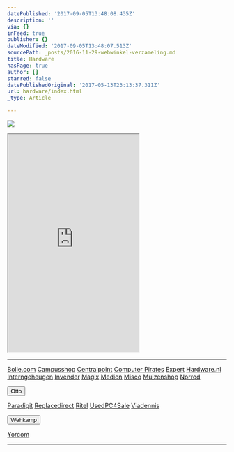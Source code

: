 ```yaml
---
datePublished: '2017-09-05T13:48:08.435Z'
description: ''
via: {}
inFeed: true
publisher: {}
dateModified: '2017-09-05T13:48:07.513Z'
sourcePath: _posts/2016-11-29-webwinkel-verzameling.md
title: Hardware
hasPage: true
author: []
starred: false
datePublishedOriginal: '2017-05-13T23:13:37.311Z'
url: hardware/index.html
_type: Article

---
```

![](https://the-grid-user-content.s3-us-west-2.amazonaws.com/ec19c922-42e0-4b92-ad52-af857f920e81.jpg)

<iframe src="https://the-grid.github.io/ed-userhtml/?g=eJzlVt9vmzAQfuevYEjlLYAhpOSHU2Xdpk7quj5E6vaEjLmCFdsg44r0v5-BJNqqPERaeZgmIXNnyXff991xePXh0_fb7c_Hz3apBV9bq-MLSL62rBWxSwXP2Cm1rhe-37att-EsIxnxaCUcWxNVgMZOmnEid856xURhN4r-cSKrBFHak9z_KkgBjS_zLGWDqUsoFMv9lskdcEmI8I8Jalk4NuEm-t32272tX3SlGOGO3ehXDthpWa7LBQqCer8sgRWl7hzbeFmlclCLYGkA-WRtW9byLRNNPa1IDmahO1CeBO3fUIySIAlcIuqlwCjsDYJRFF3PUO8ovKHQ5EwB1f3GC74Kv4yjAzGZJkOqd9XiUini2fQoRYLiMJmfk-MgwmidAPtaQdOMKkCHzIQGJYmGDpw2AmiN58E0RWE68E0PhMcr9wnBqI3fIwOiJ6yH1pk9WTSbh9N0hoJpdP2G8jh8jyDeje35wmZgTvCurGPRoH38C2mEv9MIL6DRGFi1ASRB1aoqFBGCGIy8m78-5YzuhvWmxsjV-EVxt8HTCAXuM97-uHfNBu7iXEUb07rmGTj2511JBOCPFZ88QN5CNpJCJr5J9veFjk8Kna00BWlGGK8rJntwh3nmM5nD3qvLumvzODLfdBCESZwmSRTG6e3j5OHp6dTp1r_yR_vfJTACmM7KX81lxR8uLb8AUVP1PQ" height="500" style=""></iframe>

---

[Bolle.com][0]
[Campusshop][1]
[Centralpoint][2]
[Computer Pirates][3]
[Expert][4]
[Hardware.nl][5]
[Interngeheugen][6]
[Invender][7]
[Magix][8]
[Medion][9]
[Misco][10]
[Muizenshop][7]
[Norrod][11]

<button data-role="cta" style="">Otto</button>

[Paradigit][12]
[Replacedirect][13]
[Ritel][14]
[UsedPC4Sale][15]
[Viadennis][16]

<button data-role="cta" style="">Wehkamp</button>

[Yorcom][17]

---



[0]: https://partnerprogramma.bol.com/click/click?p=1&t=url&s=4310&f=TXL&url=http%3A%2F%2Fwww.bol.com&name=Bol-Nedweb
[1]: http://www.campusshop.nl/tt/index.aspx?tt=23397_12_133761_Campusshop&r=%2F
[2]: http://www.centralpoint.nl/tracker/index.php?tt=534_12_133761_Ned-Web&r=%2F
[3]: http://www.computerpirates.com/tradetracker/?tt=181_12_133761_ComputerPirates&r=%2F
[4]: http://tc.tradetracker.net/?c=5515&m=12&a=133761&u=%2F
[5]: http://www.hardware.nl/tt/?tt=541_12_133761_Hardware.nl&r=%2F
[6]: http://www.interngeheugen.com/tt/?tt=2902_12_133761_Interngeheugen&r=%2F
[7]: http://www.invender.nl/ttiv/index.php?tt=352_12_133761_Invender&r=%2F
[8]: http://www.magix.com/ap/tradetracker/?tt=2074_12_133761_Magix&r=%2F
[9]: http://tc.tradetracker.net/?c=3452&m=12&a=133761
[10]: http://tc.tradetracker.net/?c=5917&m=12&a=133761&r=Rapportagened.webw&u=%2F
[11]: http://www.norrod.nl/tt/index.aspx?tt=23396_12_133761_Norrod&r=%2F
[12]: http://www.paradigit.nl/tt/index.aspx?tt=5043_12_133761_Paradigit&r=%2F
[13]: http://www.replacedirect.nl/page/startExternal/?tt=4825_12_133761_Rapportagened.webw&r=%2F
[14]: http://www.ritel.nl/telecom/?tt=668_12_133761_Ritel&r=%2F
[15]: http://tc.tradetracker.net/?c=20400&m=12&a=133761&r=UsedPC4sale&u=%2F
[16]: http://www.viadennis.nl/computer/?tt=15804_12_133761_Viadennis&r=%2F
[17]: http://www.yorcom.nl/shopping/?tt=4837_12_133761_Rapportagened.webw&r=%2F